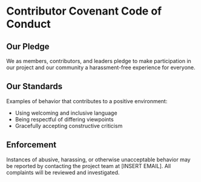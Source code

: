 # Contributor Covenant Code of Conduct

## Our Pledge
We as members, contributors, and leaders pledge to make participation in our project and our community a harassment-free experience for everyone.

## Our Standards
Examples of behavior that contributes to a positive environment:
- Using welcoming and inclusive language
- Being respectful of differing viewpoints
- Gracefully accepting constructive criticism

## Enforcement
Instances of abusive, harassing, or otherwise unacceptable behavior may be reported by contacting the project team at [INSERT EMAIL]. All complaints will be reviewed and investigated.
